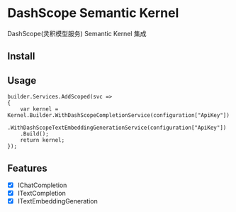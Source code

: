 ﻿# DashScope Semantic Kernel

DashScope(灵积模型服务) Semantic Kernel 集成

## Install

## Usage

```
builder.Services.AddScoped(svc =>
{
    var kernel = Kernel.Builder.WithDashScopeCompletionService(configuration["ApiKey"])
    .WithDashScopeTextEmbeddingGenerationService(configuration["ApiKey"])
    .Build();
    return kernel;
});

```

## Features

- [x] IChatCompletion
- [x] ITextCompletion
- [x] ITextEmbeddingGeneration
